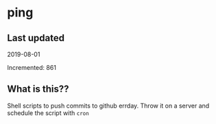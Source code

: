 # ping

## Last updated
2019-08-01

Incremented: 861

## What is this??
Shell scripts to push commits to github errday. Throw it on a server and schedule the script with `cron`
